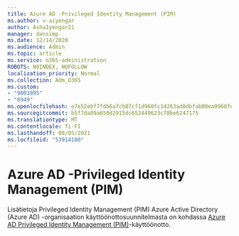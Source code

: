 ```yaml
---
title: Azure AD -Privileged Identity Management (PIM)
ms.author: v-aiyengar
author: AshaIyengar21
manager: dansimp
ms.date: 12/14/2020
ms.audience: Admin
ms.topic: article
ms.service: o365-administration
ROBOTS: NOINDEX, NOFOLLOW
localization_priority: Normal
ms.collection: Adm_O365
ms.custom:
- "9003895"
- "6949"
ms.openlocfilehash: e7e52ebf7fdb6a7cb07cf1d960fc14263ad0dbfab00ea9968feabbfa4b05c975
ms.sourcegitcommit: b5f7da89a650d2915dc652449623c78be6247175
ms.translationtype: MT
ms.contentlocale: fi-FI
ms.lasthandoff: 08/05/2021
ms.locfileid: "53914180"
---
```

# <a name="deploy-azure-ad-privileged-identity-management-pim"></a>Azure AD -Privileged Identity Management (PIM)

Lisätietoja Privileged Identity Management (PIM) Azure Active Directory (Azure AD) -organisaation käyttöönottosuunnitelmasta on kohdassa [Azure AD Privileged Identity Management (PIM)](https://go.microsoft.com/fwlink/?linkid=2132095)-käyttöönotto.